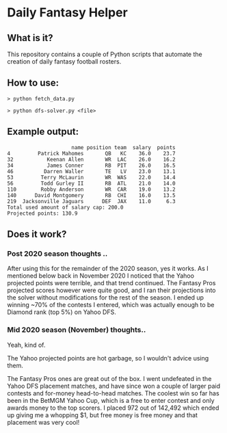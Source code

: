 # Daily Fantasy Helper

## What is it?

This repository contains a couple of Python scripts that automate the creation of daily fantasy football rosters.

## How to use:

`> python fetch_data.py`

`> python dfs-solver.py <file>`

## Example output:
```
                     name position team  salary  points
4         Patrick Mahomes       QB   KC    36.0    23.7
32           Keenan Allen       WR  LAC    26.0    16.2
34           James Conner       RB  PIT    26.0    16.5
46          Darren Waller       TE   LV    23.0    13.1
53         Terry McLaurin       WR  WAS    22.0    14.4
56         Todd Gurley II       RB  ATL    21.0    14.0
110        Robby Anderson       WR  CAR    19.0    13.2
140      David Montgomery       RB  CHI    16.0    13.5
219  Jacksonville Jaguars      DEF  JAX    11.0     6.3
Total used amount of salary cap: 200.0
Projected points: 130.9
```

## Does it work?

### Post 2020 season thoughts ..

After using this for the remainder of the 2020 season, yes it works. As I mentioned below back in November 2020 I noticed that the Yahoo projected points were terrible, and that trend continued. The Fantasy Pros projected scores however were quite good, and I ran their projections into the solver without modifications for the rest of the season. I ended up winning ~70% of the contests I entered, which was actually enough to be Diamond rank (top 5%) on Yahoo DFS.

### Mid 2020 season (November) thoughts..

Yeah, kind of.

The Yahoo projected points are hot garbage, so I wouldn't advice using them.

The Fantasy Pros ones are great out of the box. I went undefeated in the Yahoo DFS placement matches, and have since won a couple of larger paid contests and for-money head-to-head matches. The coolest win so far has been in the BetMGM Yahoo Cup, which is a free to enter contest and only awards money to the top scorers. I placed 972 out of 142,492 which ended up giving me a whopping $1, but free money is free money and that placement was very cool!